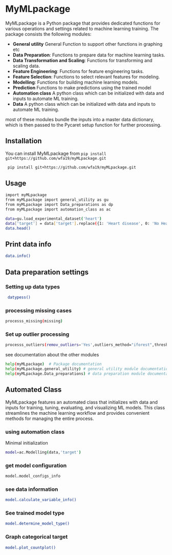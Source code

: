 # MyMLpackage

MyMLpackage is a Python package that provides dedicated functions for various operations and settings related to machine learning training. The package consists the following modules:

- **General utility** General Function to support other functions in graphing etc
- **Data Preparation**: Functions to prepare data for machine learning tasks.
- **Data Transformation and Scaling**: Functions for transforming and scaling data.
- **Feature Engineering**: Functions for feature engineering tasks.
- **Feature Selection**: Functions to select relevant features for modeling.
- **Modelling**: Functions for building machine learning models.
- **Prediction** Functions to make predictions using the trained model
- **Automation class** A python class which can be initialized with data and inputs to automate ML training.
- **Data** A python class which can be initialized with data and inputs to automate ML training.

most of these modules bundle the inputs into a master data dictionary, which is then passed to the Pycaret setup function for further processing.

## Installation

You can install MyMLpackage from `pip install git+https://github.com/wfa19/myMLpackage.git`

```bash
 pip install git+https://github.com/wfa19/myMLpackage.git
```
## Usage
```bash
import myMLpackage                                               
from myMLpackage import general_utility as gu
from myMLpackage import Data_preparations as dp
from myMLpackage import automation_class as ac

data=gu.load_experimental_dataset('heart')
data['target'] = data['target'].replace({1: 'Heart disease', 0: 'No Heart disease'})
data.head()
```
## Print data info
```bash
data.info()
```
## Data preparation settings 
### Setting up data types 
```bash
 datypess()
```
### processing missing cases
```bash
processs_missing(missing)
```
### Set up outlier processing 
```bash
processs_outliers(remov_outliers='Yes',outliers_method="iforest",thresh=0.05)
```
see documentation about the other modules

```bash
help(myMLpackage)  # Package documentation
help(myMLpackage.general_utility) # general utility module documentation
help(myMLpackage.Data_preparations) # data preparation module documentation
```
## Automated Class
MyMLpackage features an automated class that initializes with data and inputs for training, tuning, evaluating, and visualizing ML models. This class streamlines the machine learning workflow and provides convenient methods for managing the entire process.

### using automation class
Minimal initialization
```bash
model=ac.Modelling(data,'target')
```

### get model configuration
```bash
model.model_configs_info
```
### see data information
```bash
model.calculate_variable_info()
```
### See trained model type
```bash
model.determine_model_type()
```
### Graph categorical target
```bash
model.plot_countplot()
```



